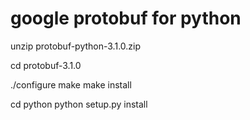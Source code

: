 # google protobuf for python

unzip protobuf-python-3.1.0.zip

cd protobuf-3.1.0

./configure
make
make install


cd python
python setup.py install



